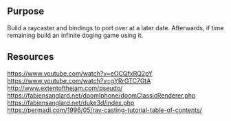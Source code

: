 
## Purpose 

Build a raycaster and bindings to port over at a later date.
Afterwards, if time remaining build an infinite doging game using it.

## Resources

https://www.youtube.com/watch?v=eOCQfxRQ2pY
https://www.youtube.com/watch?v=gYRrGTC7GtA
http://www.extentofthejam.com/pseudo/
https://fabiensanglard.net/doomIphone/doomClassicRenderer.php
https://fabiensanglard.net/duke3d/index.php
https://permadi.com/1996/05/ray-casting-tutorial-table-of-contents/